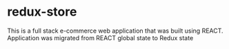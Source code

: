 # redux-store
This is a full stack e-commerce web application that was built using REACT. Application was migrated from REACT global state to Redux state
